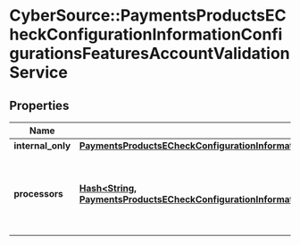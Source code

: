 # CyberSource::PaymentsProductsECheckConfigurationInformationConfigurationsFeaturesAccountValidationService

## Properties
Name | Type | Description | Notes
------------ | ------------- | ------------- | -------------
**internal_only** | [**PaymentsProductsECheckConfigurationInformationConfigurationsFeaturesAccountValidationServiceInternalOnly**](PaymentsProductsECheckConfigurationInformationConfigurationsFeaturesAccountValidationServiceInternalOnly.md) |  | [optional] 
**processors** | [**Hash&lt;String, PaymentsProductsECheckConfigurationInformationConfigurationsFeaturesAccountValidationServiceProcessors&gt;**](PaymentsProductsECheckConfigurationInformationConfigurationsFeaturesAccountValidationServiceProcessors.md) | *NEW* Payment Processing connection used to support eCheck, aka ACH, payment methods. Example * \&quot;bofaach\&quot; * \&quot;wellsfargoach\&quot;  | [optional] 


